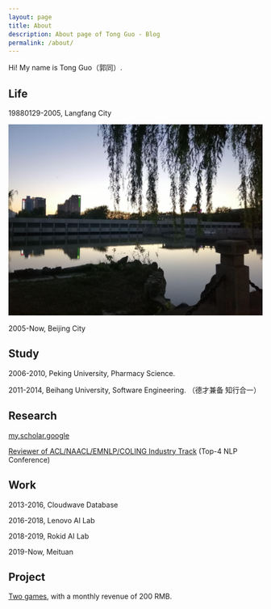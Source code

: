 ```yaml
---
layout: page
title: About
description: About page of Tong Guo - Blog 
permalink: /about/
---
```


Hi! My name is Tong Guo（郭同）. 

## Life

19880129-2005, Langfang City

![huahang](/assets/png/huahang.jpg)

2005-Now, Beijing City

## Study

2006-2010, Peking University, Pharmacy Science.

2011-2014, Beihang University, Software Engineering. （德才兼备 知行合一）

## Research

[my.scholar.google](https://scholar.google.com/citations?user=4J7HYNAAAAAJ)

[Reviewer of ACL/NAACL/EMNLP/COLING Industry Track](https://github.com/guotong1988/guotong1988/blob/main/README.md) (Top-4 NLP Conference)

## Work

2013-2016, Cloudwave Database

2016-2018, Lenovo AI Lab

2018-2019, Rokid AI Lab

2019-Now, Meituan 

<meta name="google-site-verification" content="8NeXeopl0Y7RpgHgRilAMtTLuzHTNav3LpL8MA7lj1A" />

## Project

[Two games](https://space.bilibili.com/447278957), with a monthly revenue of 200 RMB.

